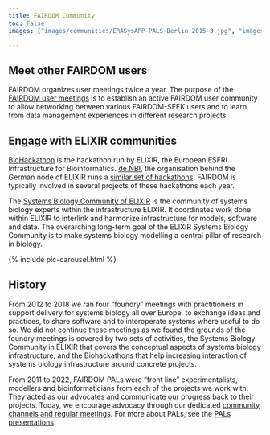 ```yaml
---
title: FAIRDOM Community
toc: False
images: ["images/communities/ERASysAPP-PALS-Berlin-2015-3.jpg", "images/communities/Gruppe_15-09-15_0005_a_0.jpg","images/communities/neu1.jpg","images/communities/neu7.jpg","images/communities/neu8.jpg", "images/communities/old1.jpg", "images/communities/old2.jpg", "images/communities/old5.jpg", "images/communities/Workshop_Olga_Krebs_157.jpg"]

---
```


## Meet other FAIRDOM users

FAIRDOM organizes user meetings twice a year. The purpose of the [FAIRDOM user meetings](https://fair-dom.org/events) is to establish an active FAIRDOM user community to allow networking between various FAIRDOM-SEEK users and to learn from data management experiences in different research projects. 

## Engage with ELIXIR communities

[BioHackathon](https://biohackathon-europe.org) is the hackathon run by ELIXIR, the European ESFRI Infrastructure for Bioinformatics. [de.NBI](https://www.denbi.de), the organisation behind the German node of ELIXIR runs a [similar set of hackathons](https://www.denbi.de/de-nbi-events). FAIRDOM is typically involved in several projects of these hackathons each year.

The [Systems Biology Community of ELIXIR](https://elixir-europe.org/communities/systems-biology) is the community of systems biology experts within the infrastructure ELIXIR. It coordinates work done within ELIXIR to interlink and harmonize infrastructure for models, software and data. The overarching long-term goal of the ELIXIR Systems Biology Community is to make systems biology modelling a central pillar of research in biology.

{% include pic-carousel.html %}

## History

From 2012 to 2018 we ran four “foundry” meetings with practitioners in support delivery for systems biology all over Europe, to exchange ideas and practices, to share software and to interoperate systems where useful to do so. We did not continue these meetings as we found the grounds of the foundry meetings is covered by two sets of activities, the Systems Biology Community in ELIXIR that covers the conceptual aspects of systems biology infrastructure, and the Biohackathons that help increasing interaction of systems biology infrastructure around concrete projects.

From 2011 to 2022, FAIRDOM PALs were “front line” experimentalists, modellers and bioinformaticians from each of the projects we work with. They acted as our advocates and communicate our progress back to their projects. Today, we encourage advocacy through our dedicated [community channels and regular meetings](/get_involved). For more about PALs, see the [PALs presentations](https://fairdomhub.org/presentations?filter%5Bquery%5D=pals&order=created_at_desc). 
